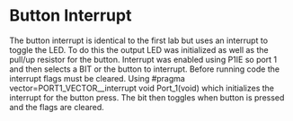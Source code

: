# Button Interrupt
The button interrupt is identical to the first lab but uses an interrupt to toggle the LED. To do this the output LED was initialized as well as the pull/up resistor for the button. Interrupt was enabled using P1IE so port 1 and then selects a BIT or the button to interrupt. Before running code the interrupt flags must be cleared. Using #pragma vector=PORT1_VECTOR__interrupt void Port_1(void) which initializes the interrupt for the button press. The bit then toggles when button is pressed and the flags are cleared.
